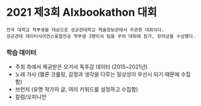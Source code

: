 # 2021 제3회 AIxbookathon 대회

    전국 대학교 학부생을 대상으로 성균관대학교 학술정보관에서 주관한 대회이다.
    성균관대 데이터사이언스융합전공 학부생 3명이서 팀을 꾸려 대회에 참가, 장려상을 수상했다.

### 학습 데이터
- 주최 측에서 제공받은 오거서 독후감 데이터 (2015~2021년)
- 노래 가사 (멜론 크롤링, 감정과 생각을 다루는 일상성이 우선시 되기 때문에 수집함)
- 브런치 (유명 작가의 글, 여러 키워드를 설정하고 수집함)
- 칼럼/오피니언
